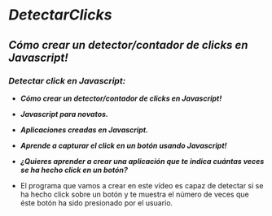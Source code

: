 # **_DetectarClicks_**

## **_Cómo crear un detector/contador de clicks en Javascript!_**

### **_Detectar click en Javascript:_**

- **_Cómo crear un detector/contador de clicks en Javascript!_**
  
- **_Javascript para novatos._**
  
- **_Aplicaciones creadas en Javascript._**
  
- **_Aprende a capturar el click en un botón usando Javascript!_**

- **_¿Quieres aprender a crear una aplicación que te indica cuántas veces se ha hecho click en un botón?_**

- El programa que vamos a crear en este vídeo es capaz de detectar si se ha hecho click sobre un botón y te muestra el número de veces que éste botón ha sido presionado por el usuario.
